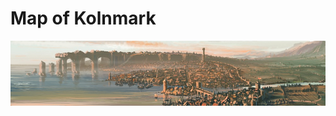 # Map of Kolnmark

![](../images/kolnmark_panorama.jpg)

<div id="map" style="height: 600px;"></div>

<link
  rel="stylesheet"
  href="https://unpkg.com/leaflet@1.9.4/dist/leaflet.css"
/>
<script
  src="https://unpkg.com/leaflet@1.9.4/dist/leaflet.js">
</script>

<script>
  var map = L.map('map', {
    crs: L.CRS.Simple,
    minZoom: -5,
    maxZoom: 2,
    zoomSnap: 0.5
  });

  var bounds = [[0, 0], [6525, 8976 ]];

  // Add the image
  L.imageOverlay("/Coinmarch/images/kolnmark_noLabels.jpg", bounds).addTo(map);

  // Fit view to image bounds (zoomed out)
  map.fitBounds(bounds);
</script>
